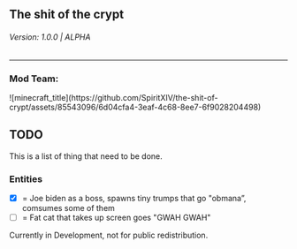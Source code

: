 <h2>The shit of the crypt <h6> Version: 1.0.0 | ALPHA </h6></h2>
<hr>
<h3>Mod Team:</h3>
![minecraft_title](https://github.com/SpiritXIV/the-shit-of-crypt/assets/85543096/6d04cfa4-3eaf-4c68-8ee7-6f9028204498)


## TODO
This is a list of thing that need to be done.

### Entities
- [x] = Joe biden as a boss, spawns tiny trumps that go "obmana”, comsumes some of them
- [ ] = Fat cat that takes up screen goes "GWAH GWAH"

Currently in Development, not for public redistribution.
